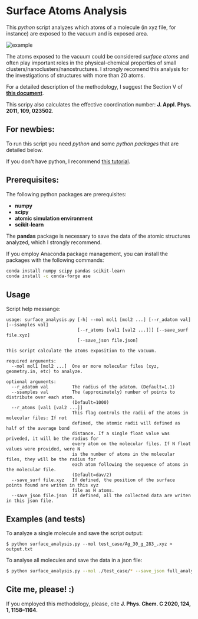 # Surface Atoms Analysis

This *python* script analyzes which atoms of a molecule (in xyz file, for instance) are exposed to the vacuum and is exposed area. 

![example](https://raw.githubusercontent.com/johnatanmucelini/surface_analysis_standalone/master/figure.png?token=AF3ZDJ3EMVHYIY3HY4G5773AQCTUS)

The atoms exposed to the vacuum could be considered *surface atoms* and often play important roles in the physical-chemical properties of small clusters/nanoclusters/nanostructures.
I strongly recomend this analysis for the investigations of structures with more than 20 atoms. 

For a detailed description of the methodology, I suggest the Section V of [**this document**](https://pubs.acs.org/doi/suppl/10.1021/acs.jpcc.9b09561/suppl_file/jp9b09561_si_001.pdf).

This scripy also calculates the effective coordination number: **J. Appl. Phys. 2011, 109, 023502**.

## For newbies:

To run this script you need *python* and some *python packages* that are detailed below. 

If you don't have python, I recommend [this tutorial](https://varhowto.com/install-miniconda-ubuntu-20-04/).


## Prerequisites:

The following python packages are prerequisites:
- **numpy**
- **scipy**
- **atomic simulation environment**
- **scikit-learn**

The **pandas** package is necessary to  save the data of the atomic structures analyzed, which I strongly recommend.

If you employ Anaconda package management, you can install the packages with the following commands:
```bash 
conda install numpy scipy pandas scikit-learn 
conda install -c conda-forge ase
```


## Usage

Script help messange:

```
usage: surface_analysis.py [-h] --mol mol1 [mol2 ...] [--r_adatom val] [--ssamples val]
                           [--r_atoms [val1 [val2 ...]]] [--save_surf file.xyz]
                           [--save_json file.json]

This script calculate the atoms exposition to the vacuum.

required arguments:
  --mol mol1 [mol2 ...]  One or more molecular files (xyz, geometry.in, etc) to analyze.

optional arguments:
  --r_adatom val         The radius of the adatom. (Default=1.1)
  --ssamples val         The (approximately) number of points to distribute over each atom.
                         (Default=1000)
  --r_atoms [val1 [val2 ...]]
                         This flag controls the radii of the atoms in molecular files: If not
                         defined, the atomic radii will defined as half of the average bond
                         distance. If a single float value was priveded, it will be the radius for
                         every atom on the molecular files. If N float values were provided, were N
                         is the number of atoms in the molecular files, they will be the radius for
                         each atom following the sequence of atoms in the molecular file.
                         (Default=dav/2)
  --save_surf file.xyz   If defined, the position of the surface points found are writen in this xyz
                         file as H atoms.
  --save_json file.json  If defined, all the collected data are writen in this json file.
```


## Examples (and tests)

To analyze a single molecule and save the script output:

```
$ python surface_analysis.py --mol test_case/Ag_30_g_283_.xyz > output.txt
```

To analyse all molecules and save the data in a json file:

```bash
$ python surface_analysis.py --mol ./test_case/* --save_json full_analysis.json
```

## Cite me, please! :)

If you employed this methodology, please, cite **J. Phys. Chem. C 2020, 124, 1, 1158–1164**.
